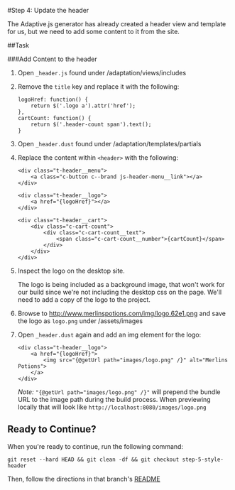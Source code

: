 #Step 4: Update the header

The Adaptive.js generator has already created a header view and template for us, but we need to add some content to it from the site.

##Task

###Add Content to the header

1. Open `_header.js` found under /adaptation/views/includes
2. Remove the `title` key and replace it with the following:

    ```
    logoHref: function() {
        return $('.logo a').attr('href');
    },
    cartCount: function() {
        return $('.header-count span').text();
    }
    ```

3. Open `_header.dust` found under /adaptation/templates/partials
4. Replace the content within `<header>` with the following:

    ```
    <div class="t-header__menu">
        <a class="c-button c--brand js-header-menu__link"></a>
    </div>

    <div class="t-header__logo">
        <a href="{logoHref}"></a>
    </div>

    <div class="t-header__cart">
        <div class="c-cart-count">
            <div class="c-cart-count__text">
                <span class="c-cart-count__number">{cartCount}</span>
            </div>
        </div>
    </div>
    ```

5. Inspect the logo on the desktop site.

    The logo is being included as a background image, that won't work for our build since we're not including the desktop css on the page. We'll need to add a copy of the logo to the project.

6. Browse to http://www.merlinspotions.com/img/logo.62e1.png and save the logo as `logo.png` under /assets/images
7. Open `_header.dust` again and add an img element for the logo:

    ```
    <div class="t-header__logo">
        <a href="{logoHref}">
            <img src="{@getUrl path="images/logo.png" /}" alt="Merlins Potions">
        </a>
    </div>
    ```

    *Note:* `"{@getUrl path="images/logo.png" /}"` will prepend the bundle URL to the image path during the build process. When previewing locally that will look like `http://localhost:8080/images/logo.png`


## Ready to Continue?

When you're ready to continue, run the following command:

```
git reset --hard HEAD && git clean -df && git checkout step-5-style-header
```

Then, follow the directions in that branch's [README](https://github.com/mobify/workshop--adaptivejs-site/blob/step-5-style-header/README.md)